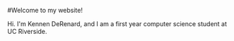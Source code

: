 #Welcome to my website!

Hi. I'm Kennen DeRenard, and I am a first year computer science student at UC Riverside.
